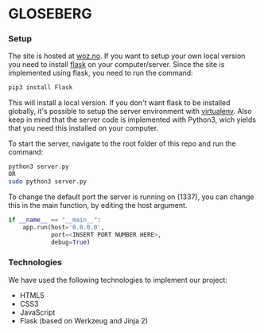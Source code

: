 GLOSEBERG
=========

### Setup

The site is hosted at [woz.no](http://gloseberg.woz.no). If you want to setup your own local version you need to install [flask](http://flask.pocoo.org) on your computer/server. Since the site is implemented using flask, you need to run the command:

```bash
pip3 install Flask
```

This will install a local version. If you don't want flask to be installed globally, it's possible to setup the server environment with [virtualenv](http://virtualenv.readthedocs.org/en/latest/). Also keep in mind that the server code is implemented with Python3, wich yields that you need this installed on your computer.

To start the server, navigate to the root folder of this repo and run the command:

```bash
python3 server.py
OR
sudo python3 server.py
```

To change the default port the server is running on (1337), you can change this in the main function, by editing the host argument. 

```python
if __name__ == "__main__":
    app.run(host='0.0.0.0', 
            port=<INSERT PORT NUMBER HERE>, 
            debug=True)
```

### Technologies

We have used the following technologies to implement our project:

* HTML5
* CSS3
* JavaScript
* Flask (based on Werkzeug and Jinja 2)
